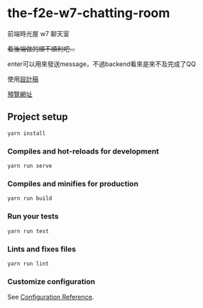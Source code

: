 # the-f2e-w7-chatting-room

前端時光屋 w7 聊天室

<del>看後端做的順不順利吧...</del>

enter可以用來發送message，不過backend看來是來不及完成了QQ

使用[設計稿](https://challenge.thef2e.com/user/1461?schedule=4021)

[預覽網址](https://tianyili.github.io/the-f2e-w7-chatting-room)

## Project setup
```
yarn install
```

### Compiles and hot-reloads for development
```
yarn run serve
```

### Compiles and minifies for production
```
yarn run build
```

### Run your tests
```
yarn run test
```

### Lints and fixes files
```
yarn run lint
```

### Customize configuration
See [Configuration Reference](https://cli.vuejs.org/config/).
